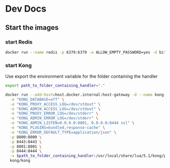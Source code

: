 # Dev Docs

## Start the images

### start Redis

```sh
docker run --name redis -p 6379:6379 -e ALLOW_EMPTY_PASSWORD=yes -d bitnami/redis:latest
```

### start Kong

Use export the environment variable for the folder containing the handler

```sh
export path_to_folder_containing_handler="."
```

```sh
docker run --add-host=host.docker.internal:host-gateway -d --name kong-redis \
  -e "KONG_DATABASE=off" \
  -e "KONG_PROXY_ACCESS_LOG=/dev/stdout" \
  -e "KONG_ADMIN_ACCESS_LOG=/dev/stdout" \
  -e "KONG_PROXY_ERROR_LOG=/dev/stderr" \
  -e "KONG_ADMIN_ERROR_LOG=/dev/stderr" \
  -e "KONG_ADMIN_LISTEN=0.0.0.0:8001, 0.0.0.0:8444 ssl" \
  -e "KONG_PLUGINS=bundled,response-cache" \
  -e "KONG_ERROR_DEFAULT_TYPE=application/json" \
  -p 8000:8000 \
  -p 8443:8443 \
  -p 8001:8001 \
  -p 8444:8444 \
  -v $path_to_folder_containing_handler:/usr/local/share/lua/5.1/kong/plugins/response-cache \
  kong/kong
```
